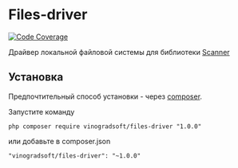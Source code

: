 # Files-driver

[![Code Coverage](https://codecov.io/gh/vinogradsoft/files-driver/branch/master/graph/badge.svg)](https://codecov.io/gh/vinogradsoft/files-driver)

Драйвер локальной файловой системы для библиотеки [Scanner](https://github.com/vinogradsoft/scanner)

Установка
---------

Предпочтительный способ установки - через [composer](http://getcomposer.org/download/).

Запустите команду

```
php composer require vinogradsoft/files-driver "1.0.0"
```

или добавьте в composer.json

```
"vinogradsoft/files-driver": "~1.0.0"
```
